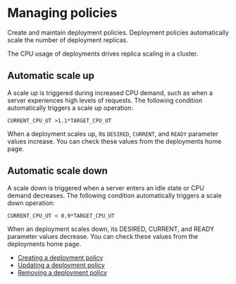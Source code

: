 # Managing policies

Create and maintain deployment policies. Deployment policies automatically scale the number of deployment replicas.

The CPU usage of deployments drives replica scaling in a cluster.

## Automatic scale up

A scale up is triggered during increased CPU demand, such as when a server experiences high levels of requests. The following condition automatically triggers a scale up operation:

```
CURRENT_CPU_UT >1.1*TARGET_CPU_UT
```

When a deployment scales up, its `DESIRED`, `CURRENT`, and `READY` parameter values increase. You can check these values from the deployments home page. 

## Automatic scale down

A scale down is triggered when a server enters an idle state or CPU demand decreases. The following condition automatically triggers a scale down operation:

```
CURRENT_CPU_UT < 0.9*TARGET_CPU_UT
```

When an deployment scales down, its DESIRED, CURRENT, and READY parameter values decrease. You can check these values from the deployments home page. 

- [Creating a deployment policy](../governance/create_policy.md)
- [Updating a deployment policy](../governance/update_policy.md)
- [Removing a deployment policy](../governance/remove_policy.md)
